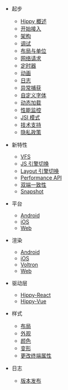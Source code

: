 * 起步
  * [Hippy 概述](/README?id=hippy-%e6%a6%82%e8%bf%b0)
  * [开始接入](guide/integration.md)
  * [架构](structure/introduction.md)
  * [调试](guide/debug.md)
  * [布局与单位](guide/layout.md)
  * [网络请求](guide/network-request.md)
  * [定时器](guide/timer.md)
  * [动画](guide/animation.md)
  * [日志](guide/console.md)
  * [异常捕获](guide/exception.md)
  * [自定义字体](guide/custom-font.md)
  * [动态加载](guide/dynamic-import.md)
  * [性能监控](guide/performance.md)
  * [JSI 模式](guide/jsi.md)
  * [技术支持](guide/support.md)
  * [隐私政策](guide/privacy.md)

* 新特性
  * [VFS](feature3.0/vfs.md)
  * [JS 引擎切换](feature3.0/js-engine.md)
  * [Layout 引擎切换](feature3.0/layout.md)
  * [Performance API](feature3.0/performance.md)
  * [双端一致性](feature3.0/cross-platform-consistency.md)
  * [Snapshot](feature3.0/snapshot.md)

* 平台
  * [Android](android/integration.md)
  * [iOS](ios/integration.md)
  * [Web](web/integration.md)

* 渲染
  * [Android](android/integration.md)
  * [iOS](ios/integration.md)
  * [Voltron](voltron/integration.md)
  * [Web](web/integration.md)

* 驱动层
  * [Hippy-React](hippy-react/introduction.md)
  * [Hippy-Vue](hippy-vue/introduction.md)

* 样式
  * [布局](style/layout.md)
  * [外观](style/appearance.md)
  * [颜色](style/color.md)
  * [变形](style/transform.md)
  * [更改终端属性](style/setNativeProps.md)
  
* 日志
  * [版本发布](https://github.com/Tencent/Hippy/releases)
